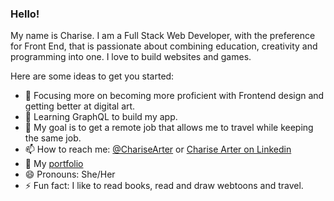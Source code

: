 ### Hello!

My name is Charise. I am a Full Stack Web Developer, with the preference for Front End, that is passionate about combining education, creativity and programming into one. I love to build websites and games.

Here are some ideas to get you started:

- 🔭 Focusing more on becoming more proficient with Frontend design and getting better at digital art.
- 🌱 Learning GraphQL to build my app.
- 💬 My goal is to get a remote job that allows me to travel while keeping the same job.
- 📫 How to reach me: [@ChariseArter](https://twitter.com/ChariseArter) or [Charise Arter on Linkedin](https://www.linkedin.com/in/charisearter/)
- 🧿 My [portfolio](https:charisearter.com) 
- 😄 Pronouns: She/Her
- ⚡ Fun fact: I like to read books, read and draw webtoons and travel.
